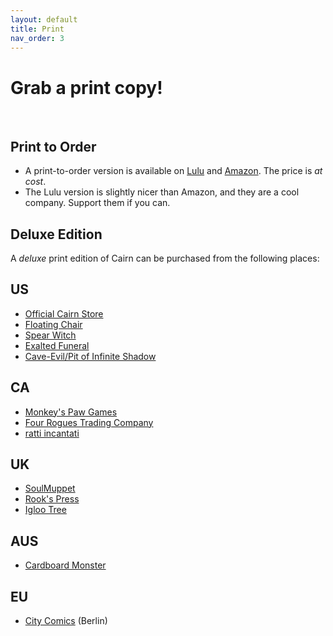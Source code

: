 ```yaml
---
layout: default
title: Print
nav_order: 3
---
```


# Grab a print copy!

<br>

## Print to Order
- A print-to-order version is available on [Lulu](https://www.lulu.com/en/us/shop/yochai-gal-and-cosmic-orrery-and-jim-parkin/cairn/paperback/product-q7jgg7.html) and [Amazon](https://www.amazon.com/dp/1329489020). The price is _at cost_.
- The Lulu version is slightly nicer than Amazon, and they are a cool company. Support them if you can.

## Deluxe Edition
A _deluxe_ print edition of Cairn can be purchased from the following places:

## US
- [Official Cairn Store](https://store.cairnrpg.com/l/cairnrpg)
- [Floating Chair](https://floatingchair.club/collections/zines/products/cairn)
- [Spear Witch](https://spearwitch.com/collections/new-arrivals/products/cairn)
- [Exalted Funeral](https://www.exaltedfuneral.com/products/cairn)
- [Cave-Evil/Pit of Infinite Shadow](https://store.cave-evil.com/products/cairn)

## CA
- [Monkey's Paw Games](https://monkeyspawgames.com/collections/new-arrivals/products/cairn)
- [Four Rogues Trading Company](https://www.fourroguestrading.co/collections/new-arrivals/products/cairn)
- [ratti incantati](https://rattiincantati.com/products/cairn-pdf)

## UK
- [SoulMuppet](https://soulmuppet-store.co.uk/products/cairn)
- [Rook's Press](https://www.rookspress.com/products/cairn)
- [Igloo Tree](https://iglootree.com/cairn-283-p.asp)

## AUS
- [Cardboard Monster](https://cardboard.monster/products/cairn)​

## EU
- [City Comics](https://alltheproblemsinthisworld.com/shop/p/yochai-gal-cairn) (Berlin)
